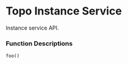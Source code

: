 Topo Instance Service
=====================

Instance service API.

### Function Descriptions

`foo()`

